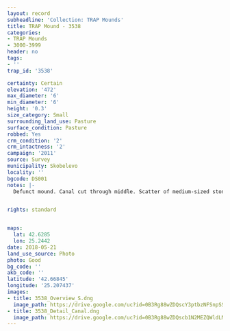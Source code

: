 ```yaml
---
layout: record
subheadline: 'Collection: TRAP Mounds'
title: TRAP Mound - 3538
categories:
- TRAP Mounds
- 3000-3999
header: no
tags:
- ''
trap_id: '3538'

certainty: Certain
elevation: '472'
max_diameter: '6'
min_diameter: '6'
height: '0.3'
size_category: Small
surrounding_land_use: Pasture
surface_condition: Pasture
robbed: Yes
crm_condition: '2'
crm_intactness: '2'
campaign: '2011'
source: Survey
municipality: Skobelevo
locality: ''
bgcode: DS001
notes: |-
  Defunct mound. Canal cut through middle. Scatter of medium-sized stones.


rights: standard


maps:
  lat: 42.6285
  lon: 25.2442
date: 2018-05-21
land_use_source: Photo
photo: Good
bg_code: ''
akb_code: ''
latitude: '42.66845'
longitude: '25.207437'
images:
- title: 3538_Overview_S.dng
  image_path: https://drive.google.com/uc?id=0B3Rg88wZDQscY3ptbzNFSnpSS0k
- title: 3538_Detail_Canal.dng
  image_path: https://drive.google.com/uc?id=0B3Rg88wZDQscb1N2MEZQWldLMms
---
```

